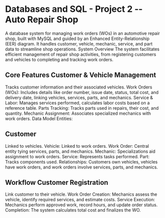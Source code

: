 # Databases and SQL - Project 2 -- Auto Repair Shop

A database system for managing work orders (WOs) in an automotive repair shop, built with MySQL and guided by an Enhanced Entity-Relationship (EER) diagram. It handles customer, vehicle, mechanic, service, and part data to streamline shop operations.
System Overview The system facilitates efficient management of repair shop activities, from registering customers and vehicles to completing and tracking work orders.

## Core Features Customer & Vehicle Management
Tracks customer information and their associated vehicles. Work Orders (WOs): Includes details like order number, issue date, status, total cost, and delivery date, linking vehicles, services, parts, and mechanics. Service & Labor: Manages services performed, calculates labor costs based on a reference table. Parts Tracking: Tracks parts used in repairs, their cost, and quantity. Mechanic Assignment: Associates specialized mechanics with work orders. Data Model Entities:

## Customer
Linked to vehicles. Vehicle: Linked to work orders. Work Order: Central entity tying services, parts, and mechanics. Mechanic: Specializations aid assignment to work orders. Service: Represents tasks performed. Part: Tracks components used. Relationships: Customers own vehicles, vehicles have work orders, and work orders involve services, parts, and mechanics.

## Workflow Customer Registration
Link customer to their vehicle. Work Order Creation: Mechanics assess the vehicle, identify required services, and estimate costs. Service Execution: Mechanics perform approved work, record hours, and update order status. Completion: The system calculates total cost and finalizes the WO.

